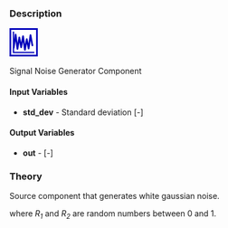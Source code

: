 ### Description
![SignalNoiseGenerator picture](SignalNoiseGenerator.svg)

Signal Noise Generator Component

#### Input Variables
* **std_dev** - Standard deviation [-]

#### Output Variables
* **out** -  [-]

### Theory
Source component that generates white gaussian noise.
<!---EQUATION out = std\_dev\cdot \sqrt{-2*log(R_1)}\cos(2\pi R_2)--->
where <i>R<sub>1</sub></i> and <i>R<sub>2</sub></i> are random numbers between 0 and 1.
